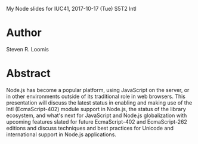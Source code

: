 My Node slides for IUC41, 2017-10-17 (Tue) S5T2 Intl
###

Author
===

Steven R. Loomis

Abstract
===


Node.js has become a popular platform, using JavaScript on the server, or in other environments outside of its traditional role in web browsers. This presentation will discuss the latest status in enabling and making use of the Intl (EcmaScript-402) module support in Node.js, the status of the library ecosystem, and what's next for JavaScript and Node.js globalization with upcoming features slated for future EcmaScript-402 and EcmaScript-262 editions and discuss techniques and best practices for Unicode and international support in Node.js applications.

